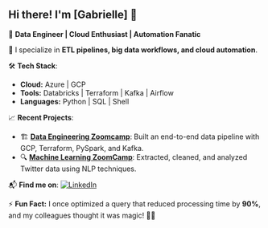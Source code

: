 ## Hi there! I'm [Gabrielle] 👋
🚀 **Data Engineer | Cloud Enthusiast | Automation Fanatic**

🔧 I specialize in **ETL pipelines, big data workflows, and cloud automation**.

🛠️ **Tech Stack**:
- **Cloud:** Azure | GCP
- **Tools:** Databricks | Terraform | Kafka | Airflow
- **Languages:** Python | SQL | Shell

📈 **Recent Projects**:
- 🏗️ **[Data Engineering Zoomcamp](https://github.com/gabriellegao/data-engineering-zoomcamp)**: Built an end-to-end data pipeline with GCP, Terraform, PySpark, and Kafka.
- 🔍 **[Machine Learning ZoomCamp](https://github.com/gabriellegao/machine-learning-zoomcamp)**: Extracted, cleaned, and analyzed Twitter data using NLP techniques.

📬 **Find me on**:
[![LinkedIn](https://img.shields.io/badge/LinkedIn-Profile-blue?logo=linkedin)](https://www.linkedin.com/in/[yourprofile](https://www.linkedin.com/in/gabriellegao/)) 

⚡ **Fun Fact:** I once optimized a query that reduced processing time by **90%**, and my colleagues thought it was magic! 🎩✨
